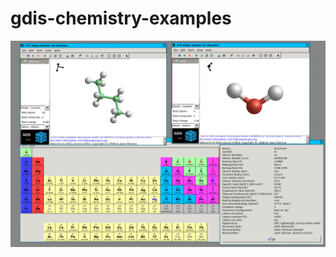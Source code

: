 # gdis-chemistry-examples


![](https://github.com/spartrekus/gdis-chemistry-examples/blob/master/gdis-but-h2o-gperiodic.png)

